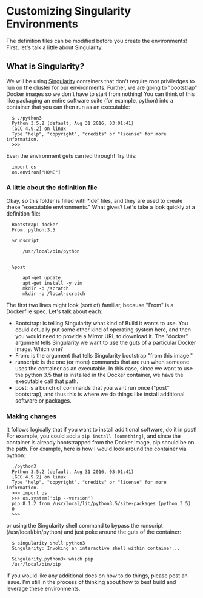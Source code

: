 # Customizing Singularity Environments

The definition files can be modified before you create the environments! First, let's talk a little about Singularity.

## What is Singularity?
We will be using <a href="https://singularityware.github.io">Singularity</a> containers that don't require root priviledges to run on the cluster for our environments. Further, we are going to "bootstrap" Docker images so we don't have to start from nothing! You can think of this like packaging an entire software suite (for example, python) into a container that you can then run as an executable:

      $ ./python3 
      Python 3.5.2 (default, Aug 31 2016, 03:01:41) 
      [GCC 4.9.2] on linux
      Type "help", "copyright", "credits" or "license" for more information.
      >>> 

Even the environment gets carried through! Try this:

      import os
      os.environ["HOME"]

### A little about the definition file
Okay, so this folder is filled with *.def files, and they are used to create these "executable environments." What gives? Let's take a look quickly at a definition file:

      Bootstrap: docker
      From: python:3.5

      %runscript
      
          /usr/local/bin/python


      %post

          apt-get update
          apt-get install -y vim
          mkdir -p /scratch
          mkdir -p /local-scratch

The first two lines might look (sort of) familiar, because "From" is a Dockerfile spec. Let's talk about each:

- Bootstrap: is telling Singularity what kind of Build it wants to use. You could actually put some other kind of operating system here, and then you would need to provide a Mirror URL to download it. The "docker" argument tells Singularity we want to use the guts of a particular Docker image. Which one?
- From: is the argument that tells Singularity bootstrap "from this image." 
- runscript: is the one (or more) commands that are run when someone uses the container as an executable. In this case, since we want to use the python 3.5 that is installed in the Docker container, we have the executable call that path.
- post: is a bunch of commands that you want run once ("post" bootstrap), and thus this is where we do things like install additional software or packages.

### Making changes
It follows logically that if you want to install additional software, do it in post! For example, you could add a `pip install [something]`, and since the container is already bootstrapped from the Docker image, pip should be on the path. For example, here is how I would look around the container via python:

      ./python3 
      Python 3.5.2 (default, Aug 31 2016, 03:01:41) 
      [GCC 4.9.2] on linux
      Type "help", "copyright", "credits" or "license" for more information.
      >>> import os
      >>> os.system('pip --version')
      pip 8.1.2 from /usr/local/lib/python3.5/site-packages (python 3.5)
      0
      >>> 
 
or using the Singularity shell command to bypass the runscript (/usr/local/bin/python) and just poke around the guts of the container:

      $ singularity shell python3
      Singularity: Invoking an interactive shell within container...

      Singularity.python3> which pip
      /usr/local/bin/pip

If you would like any additional docs on how to do things, please post an issue. I'm still in the process of thinking about how to best build and leverage these environments.

